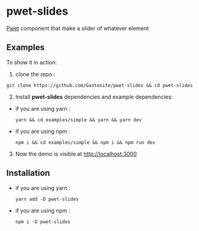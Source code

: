 # pwet-slides

[Pwet](https://github.com/Gastonyte/pwet) component that make a slider of whatever element

## Examples

To show it in action:
1. clone the repo :
```
git clone https://github.com/Gastonite/pwet-slides && cd pwet-slides
```
2. Install **pwet-slides** dependencies and example dependencies:

- if you are using yarn :
  ```
  yarn && cd examples/simple && yarn && yarn dev
  ```
- if you are using npm :
  ```
  npm i && cd examples/simple && npm i && npm run dev
  ```

3. Now the demo is visible at [http://localhost:3000](http://localhost:3000)


## Installation
- if you are using yarn :
  ```
  yarn add -D pwet-slides
  ```
- if you are using npm :
  ```
  npm i -D pwet-slides
  ```